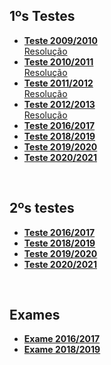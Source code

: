 ## 1ºs Testes
* [**Teste 2009/2010**](teste1_09-10.pdf)
<br>[Resolução](teste1_09-10_res.pdf)
* [**Teste 2010/2011**](teste1_10-11.pdf)
<br>[Resolução](teste1_10-11_res.pdf)
* [**Teste 2011/2012**](teste1_11-12.pdf)
<br>[Resolução](teste1_11-12_res.pdf)
* [**Teste 2012/2013**](teste1_12-13.pdf)
<br>[Resolução](teste1_12-13_res.pdf)
* [**Teste 2016/2017**](teste1_16-17.pdf)
* [**Teste 2018/2019**](teste1_18-19.pdf)
* [**Teste 2019/2020**](teste1_19-20.pdf)
* [**Teste 2020/2021**](teste1_20-21.pdf)

<br>

## 2ºs testes
* [**Teste 2016/2017**](teste2_16-17.pdf)
* [**Teste 2018/2019**](teste2_18-19.pdf)
* [**Teste 2019/2020**](teste2_19-20.pdf)
* [**Teste 2020/2021**](teste2_20-21.pdf)

<br>

## Exames
* [**Exame 2016/2017**](exame_16-17.pdf)
* [**Exame 2018/2019**](exame_18-19.pdf)
